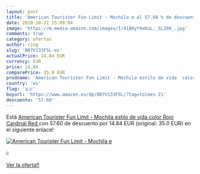 ```yaml
---
layout: post
title: 'American Tourister Fun Limit - Mochila e al 57.60 % de descuento'
date: 2020-10-21 15:09:04
image: 'https://m.media-amazon.com/images/I/4180yt9xKuL._SL200_.jpg'
comments: true
category: ofertas
author: ring
slug: 'B07V133F5L-es'
actualPrice: 14.84 EUR
currency: EUR
price: 14.84
comparePrice: 35.0 EUR
prodname: 'American Tourister Fun Limit - Mochila estilo de vida  color Rojo  Cardinal Red '
country: 'es'
flag: '🇪🇸'
buyurl: 'https://www.amazon.es/dp/B07V133F5L/?tag=tolees-21'
descuento: '57.60'
---
```


Está [American Tourister Fun Limit - Mochila estilo de vida  color Rojo  Cardinal Red ](https://www.amazon.es/dp/B07V133F5L/?tag=tolees-21) con 57.60 de descuento por 14.84 EUR (original: 35.0 EUR) en el siguiente enlace!

[![American Tourister Fun Limit - Mochila e](https://m.media-amazon.com/images/I/4180yt9xKuL._SL200_.jpg)](https://www.amazon.es/dp/B07V133F5L/?tag=tolees-21)

ℹ️:


[Ver la oferta!!](https://www.amazon.es/dp/B07V133F5L/?tag=tolees-21)
